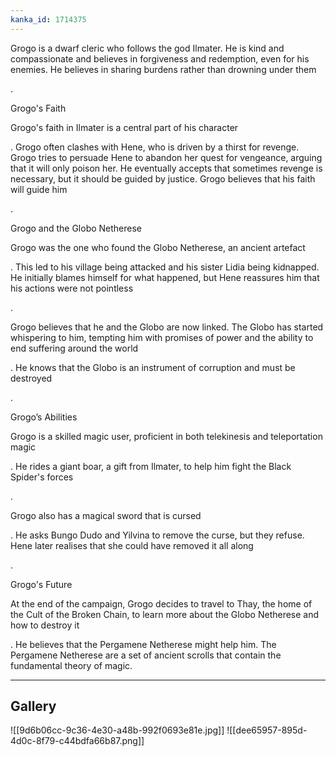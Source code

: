 ```yaml
---
kanka_id: 1714375
---
```


Grogo is a dwarf cleric who follows the god Ilmater. He is kind and compassionate and believes in forgiveness and redemption, even for his enemies. He believes in sharing burdens rather than drowning under them

.

Grogo's Faith

Grogo's faith in Ilmater is a central part of his character

. Grogo often clashes with Hene, who is driven by a thirst for revenge. Grogo tries to persuade Hene to abandon her quest for vengeance, arguing that it will only poison her. He eventually accepts that sometimes revenge is necessary, but it should be guided by justice. Grogo believes that his faith will guide him

.

Grogo and the Globo Netherese

Grogo was the one who found the Globo Netherese, an ancient artefact

. This led to his village being attacked and his sister Lidia being kidnapped. He initially blames himself for what happened, but Hene reassures him that his actions were not pointless

.

Grogo believes that he and the Globo are now linked. The Globo has started whispering to him, tempting him with promises of power and the ability to end suffering around the world

. He knows that the Globo is an instrument of corruption and must be destroyed

.

Grogo’s Abilities

Grogo is a skilled magic user, proficient in both telekinesis and teleportation magic

. He rides a giant boar, a gift from Ilmater, to help him fight the Black Spider's forces

.

Grogo also has a magical sword that is cursed

. He asks Bungo Dudo and Yilvina to remove the curse, but they refuse. Hene later realises that she could have removed it all along

.

Grogo's Future

At the end of the campaign, Grogo decides to travel to Thay, the home of the Cult of the Broken Chain, to learn more about the Globo Netherese and how to destroy it

. He believes that the Pergamene Netherese might help him. The Pergamene Netherese are a set of ancient scrolls that contain the fundamental theory of magic.

---
## Gallery
![[9d6b06cc-9c36-4e30-a48b-992f0693e81e.jpg]]
![[dee65957-895d-4d0c-8f79-c44bdfa66b87.png]]